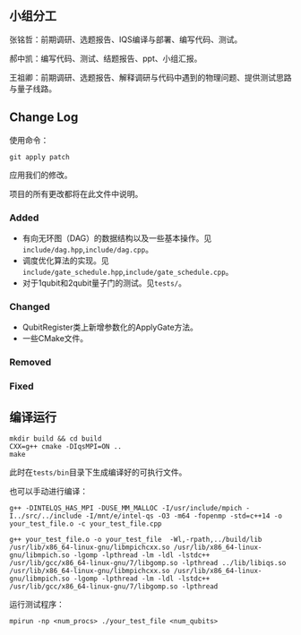 ## 小组分工

张铭哲：前期调研、选题报告、IQS编译与部署、编写代码、测试。

郝中凯：编写代码、测试、结题报告、ppt、小组汇报。

王祖卿：前期调研、选题报告、解释调研与代码中遇到的物理问题、提供测试思路与量子线路。



## Change Log

使用命令：

```shell
git apply patch
```

应用我们的修改。



项目的所有更改都将在此文件中说明。

### Added
- 有向无环图（DAG）的数据结构以及一些基本操作。见`include/dag.hpp`,`include/dag.cpp`。
- 调度优化算法的实现。见`include/gate_schedule.hpp`,`include/gate_schedule.cpp`。
- 对于1qubit和2qubit量子门的测试。见`tests/`。

### Changed
- QubitRegister类上新增参数化的ApplyGate方法。
- 一些CMake文件。

### Removed

### Fixed



## 编译运行

```shell
mkdir build && cd build
CXX=g++ cmake -DIqsMPI=ON ..
make
```

此时在`tests/bin`目录下生成编译好的可执行文件。

也可以手动进行编译：

```
g++ -DINTELQS_HAS_MPI -DUSE_MM_MALLOC -I/usr/include/mpich -I../src/../include -I/mnt/e/intel-qs -O3 -m64 -fopenmp -std=c++14 -o your_test_file.o -c your_test_file.cpp 

g++ your_test_file.o -o your_test_file  -Wl,-rpath,../build/lib /usr/lib/x86_64-linux-gnu/libmpichcxx.so /usr/lib/x86_64-linux-gnu/libmpich.so -lgomp -lpthread -lm -ldl -lstdc++ /usr/lib/gcc/x86_64-linux-gnu/7/libgomp.so -lpthread ../lib/libiqs.so /usr/lib/x86_64-linux-gnu/libmpichcxx.so /usr/lib/x86_64-linux-gnu/libmpich.so -lgomp -lpthread -lm -ldl -lstdc++ /usr/lib/gcc/x86_64-linux-gnu/7/libgomp.so -lpthread 
```

运行测试程序：

```
mpirun -np <num_procs> ./your_test_file <num_qubits>
```

